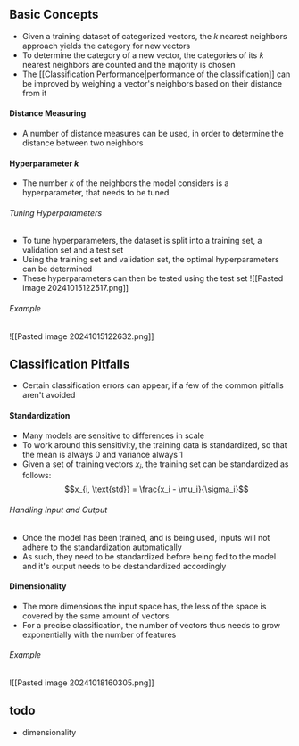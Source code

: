 ## Basic Concepts
- Given a training dataset of categorized vectors, the $k$ nearest neighbors approach yields the category for new vectors
- To determine the category of a new vector, the categories of its $k$ nearest neighbors are counted and the majority is chosen
- The [[Classification Performance|performance of the classification]] can be improved by weighing a vector's neighbors based on their distance from it
#### Distance Measuring
- A number of distance measures can be used, in order to determine the distance between two neighbors 
#### Hyperparameter $k$
- The number $k$ of the neighbors the model considers is a hyperparameter, that needs to be tuned
###### Tuning Hyperparameters
- To tune hyperparameters, the dataset is split into a training set, a validation set and a test set
- Using the training set and validation set, the optimal hyperparameters can be determined
- These hyperparameters can then be tested using the test set
![[Pasted image 20241015122517.png]]
###### Example
![[Pasted image 20241015122632.png]]
## Classification Pitfalls
- Certain classification errors can appear, if a few of the common pitfalls aren't avoided
#### Standardization
- Many models are sensitive to differences in scale
- To work around this sensitivity, the training data is standardized, so that the mean is always $0$ and variance always $1$
- Given a set of training vectors $x_i$, the training set can be standardized as follows:
$$x_{i, \text{std}} = \frac{x_i - \mu_i}{\sigma_i}$$
###### Handling Input and Output
- Once the model has been trained, and is being used, inputs will not adhere to the standardization automatically
- As such, they need to be standardized before being fed to the model and it's output needs to be destandardized accordingly
#### Dimensionality
- The more dimensions the input space has, the less of the space is covered by the same amount of vectors
- For a precise classification, the number of vectors thus needs to grow exponentially with the number of features
###### Example
![[Pasted image 20241018160305.png]]
## todo
- dimensionality